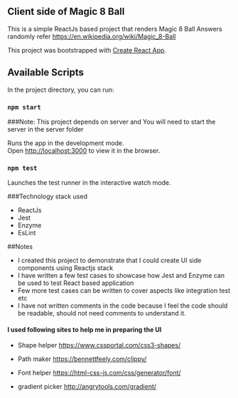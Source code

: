 ## Client side of Magic 8 Ball
This is a simple ReactJs based project that renders Magic 8 Ball Answers randomly
refer https://en.wikipedia.org/wiki/Magic_8-Ball

This project was bootstrapped with [Create React App](https://github.com/facebook/create-react-app).

## Available Scripts
In the project directory, you can run:

### `npm start`
###Note: This project depends on server and You will need to start the server in the server folder

Runs the app in the development mode.<br>
Open [http://localhost:3000](http://localhost:3000) to view it in the browser.

### `npm test`
Launches the test runner in the interactive watch mode.<br>

###Technology stack used
- ReactJs
- Jest
- Enzyme
- EsLint

##Notes
- I created this project to demonstrate that I could create UI side components using Reactjs stack
- I have written a few test cases to showcase how Jest and Enzyme can be used to test React based application
- Few more test cases can be written to cover aspects like integration test etc
- I have not written comments in the code because I feel the code should be readable, should not need comments to understand it. 

#### I used following sites to help me in preparing the UI

- Shape helper 
  https://www.cssportal.com/css3-shapes/

- Path maker 
  https://bennettfeely.com/clippy/
   
- Font helper
  https://html-css-js.com/css/generator/font/
   
- gradient picker
   http://angrytools.com/gradient/
